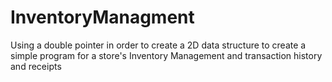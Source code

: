 # InventoryManagment
Using a double pointer in order to create a 2D data structure to create a simple program for a store's Inventory Management and transaction history and receipts 
